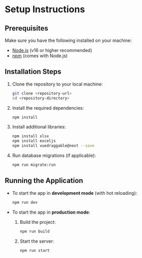 # Setup Instructions

## Prerequisites
Make sure you have the following installed on your machine:
- [Node.js](https://nodejs.org/) (v16 or higher recommended)
- [npm](https://www.npmjs.com/) (comes with Node.js)

## Installation Steps
1. Clone the repository to your local machine:
   ```bash
   git clone <repository-url>
   cd <repository-directory>
   ```

2. Install the required dependencies:
   ```bash
   npm install
   ```

3. Install additional libraries:
   ```bash
   npm install xlsx
   npm install exceljs
   npm install vuedraggable@next --save
   ```

4. Run database migrations (if applicable):
   ```bash
   npm run migrate:run
   ```

## Running the Application
- To start the app in **development mode** (with hot reloading):
  ```bash
  npm run dev
  ```

- To start the app in **production mode**:
  1. Build the project:
     ```bash
     npm run build
     ```
  2. Start the server:
     ```bash
     npm run start
     

